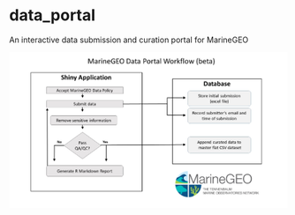 # data_portal
An interactive data submission and curation portal for MarineGEO

<img src="https://github.com/MarineGEO/data_portal/blob/master/documents/data_portal_diagram.jpg?raw=true"> </img>
